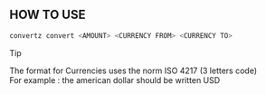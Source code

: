 ## HOW TO USE
```bash
convertz convert <AMOUNT> <CURRENCY FROM> <CURRENCY TO>
```
>[!TIP]
>The format for Currencies uses the norm ISO 4217 (3 letters code) <br>
>For example : the american dollar should be written USD
